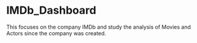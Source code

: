 # IMDb_Dashboard
This focuses on the company IMDb and study the analysis of Movies and Actors since the company was created.
